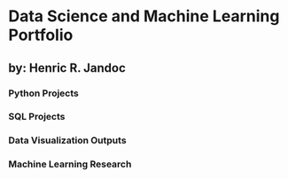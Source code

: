 # Data Science and Machine Learning Portfolio
## by: Henric R. Jandoc

### Python Projects
### SQL Projects
### Data Visualization Outputs
### Machine Learning Research
